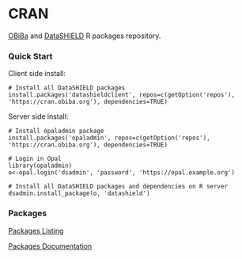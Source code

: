 # CRAN

[OBiBa](https://obiba.org) and [DataSHIELD](https://www.datashield.ac.uk/) R packages repository.

### Quick Start

Client side install:

	# Install all DataSHIELD packages
	install.packages('datashieldclient', repos=c(getOption('repos'), 'https://cran.obiba.org'), dependencies=TRUE)

Server side install:

	# Install opaladmin package
	install.packages('opaladmin', repos=c(getOption('repos'), 'https://cran.obiba.org'), dependencies=TRUE)

	# Login in Opal
	library(opaladmin)
	o<-opal.login('dsadmin', 'password', 'https://opal.example.org')

	# Install all DataSHIELD packages and dependencies on R server
	dsadmin.install_package(o, 'datashield')

### Packages

[Packages Listing](https://github.com/obiba/cran/tree/gh-pages/src/contrib)

[Packages Documentation](web)
